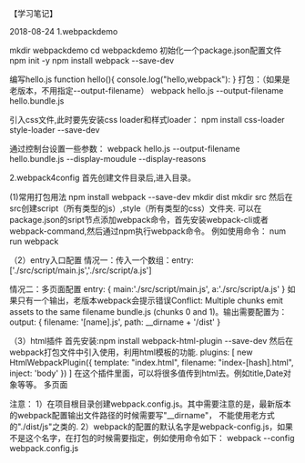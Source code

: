 【学习笔记】

2018-08-24
1.webpackdemo

mkdir webpackdemo
cd webpackdemo
初始化一个package.json配置文件 npm init -y
npm install webpack --save-dev

编写hello.js
function hello(){
console.log("hello,webpack"):
}
打包：（如果是老版本，不用指定--output-filename）
webpack hello.js --output-filename hello.bundle.js

引入css文件,此时要先安装css loader和样式loader：
npm install css-loader style-loader --save-dev

通过控制台设置一些参数：
webpack hello.js --output-filename hello.bundle.js --display-moudule --display-reasons

2.webpack4config
首先创建文件目录后,进入目录。

(1)常用打包用法
npm install webpack --save-dev
mkdir dist
mkdir src
然后在src创建script（所有类型的js）,style（所有类型的css）文件夹.
可以在package.json的sript节点添加webpack命令，首先安装webpack-cli或者webpack-command,然后通过npm执行webpack命令。
例如使用命令：
num run webpack

（2）entry入口配置
情况一：传入一个数组：entry: ['./src/script/main.js','./src/script/a.js']

情况二：多页面配置
entry: {
    main:'./src/script/main.js',
    a:'./src/script/a.js'
}
如果只有一个输出，老版本webpack会提示错误Conflict: Multiple chunks emit assets to the same filename
bundle.js (chunks 0 and 1)。输出需要配置为：
output: {
    filename: '[name].js',
    path: __dirname + '/dist'
}

（3）html插件
首先安装:npm install webpack-html-plugin --save-dev
然后在webpack打包文件中引入使用，利用html模板的功能.
plugins: [
    new HtmlWebpackPlugin({
        template: "index.html",
        filename: "index-[hash].html",
        inject: 'body'
    })
]
在这个插件里面，可以将很多值传到html去。例如title,Date对象等等。
多页面


注意：
1）在项目根目录创建webpack.config.js。其中需要注意的是，最新版本的webpack配置输出文件路径的时候需要写"__dirname"，
不能使用老方式的"./dist/js"之类的.
2）webpack的配置的默认名字是webpack-config.js，如果不是这个名字，在打包的时候需要指定，例如使用命令如下：
webpack --config webpack.config.js

